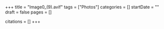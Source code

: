 +++
title = "Image0_(9).avif"
tags = ["Photos"]
categories = []
startDate = ""
draft = false
pages = []

citations = []
+++

